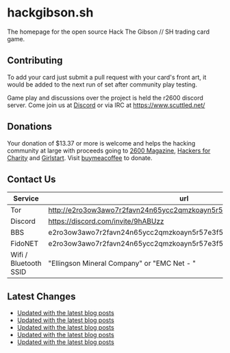 # hackgibson.sh
The homepage for the open source Hack The Gibson // SH trading card game.


## Contributing

To add your card just submit a pull request with your card's front art, it would be added to the next run of set after community play testing.

Game play and discussions over the project is held the r2600 discord server. Come join us at [Discord](https://discord.com/invite/9hABUzz) or via IRC at https://www.scuttled.net/


## Donations

Your donation of $13.37 or more is welcome and helps the hacking community at large with proceeds going to [2600 Magazine](https://2600.com/), [Hackers for Charity](https://hackersforcharity.org) and [Girlstart](https://girlstart.org).  Visit [buymeacoffee](https://www.buymeacoffee.com/hackgibson.sh) to donate.


## Contact Us

Service | url
-|-
Tor | http://e2ro3ow3awo7r2favn24n65ycc2qmzkoayn5r57e3f56nvjwdcgg32ad.onion
Discord | https://discord.com/invite/9hABUzz
BBS | e2ro3ow3awo7r2favn24n65ycc2qmzkoayn5r57e3f56nvjwdcgg32ad.onion:23
FidoNET | e2ro3ow3awo7r2favn24n65ycc2qmzkoayn5r57e3f56nvjwdcgg32ad.onion:24554
Wifi / Bluetooth SSID | "Ellingson Mineral Company" or "EMC Net - <fidonet address>"

## Latest Changes
<!-- BLOG-POST-LIST:START -->
- [Updated with the latest blog posts](https://github.com/DFW2600/hackgibson.sh/commit/39a2b177aa50ead6d84cf29be1719632d7b28644)
- [Updated with the latest blog posts](https://github.com/DFW2600/hackgibson.sh/commit/54798edf739a177e12f6dc50efd16b671f0d4952)
- [Updated with the latest blog posts](https://github.com/DFW2600/hackgibson.sh/commit/99b9c1cb98ae2e10dc88e50915f9680d51045b85)
- [Updated with the latest blog posts](https://github.com/DFW2600/hackgibson.sh/commit/6b4aed46ee9075c5594c55383110e6163bcd0fe2)
- [Updated with the latest blog posts](https://github.com/DFW2600/hackgibson.sh/commit/9bcc8d38cb6f0da27831ae44e0db0a475e8a4ba1)
<!-- BLOG-POST-LIST:END -->
